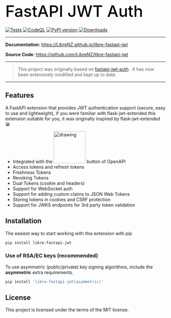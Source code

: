 <h1 align="left" style="margin-bottom: 20px; font-weight: 500; font-size: 50px; color: black;">
  FastAPI JWT Auth
</h1>

[![Tests](https://github.com/LibreNZ/libre-fastapi-jwt/actions/workflows/tests.yml/badge.svg?branch=main)](https://github.com/LibreNZ/libre-fastapi-jwt/actions/workflows/tests.yml)
[![CodeQL](https://github.com/LibreNZ/libre-fastapi-jwt/actions/workflows/codeql.yml/badge.svg)](https://github.com/LibreNZ/libre-fastapi-jwt/actions/workflows/codeql.yml)
[![PyPI version](https://badge.fury.io/py/libre-fastapi-jwt.svg)](https://badge.fury.io/py/libre-fastapi-jwt)
[![Downloads](https://static.pepy.tech/personalized-badge/libre-fastapi-jwt?period=total&units=international_system&left_color=grey&right_color=brightgreen&left_text=Downloads)](https://pepy.tech/project/libre-fastapi-jwt)

---


**Documentation**: <a href="https://LibreNZ.github.io/libre-fastapi-jwt" target="_blank">https://LibreNZ.github.io/libre-fastapi-jwt</a>

**Source Code**: <a href="https://github.com/LibreNZ/libre-fastapi-jwt" target="_blank">https://github.com/LibreNZ/libre-fastapi-jwt</a>

---
>This project was originally based on <a href="https://github.com/IndominusByte/fastapi-jwt-auth" target="_blank">fastapi-jwt-auth</a> . It has now been extensively modified and kept up to date.
---

## Features
A FastAPI extension that provides JWT authentication support (secure, easy to use and lightweight), if you were familiar with flask-jwt-extended this extension suitable for you, it was originally inspired by flask-jwt-extended 😀

- Integrated with the <img src="docs/image.png" alt="drawing" width="100" style="align: center; margin: auto; "/> button of OpenAPI
- Access tokens and refresh tokens
- Freshness Tokens
- Revoking Tokens
- Dual Tokens (cookie and headers)
- Support for WebSocket auth
- Support for adding custom claims to JSON Web Tokens
- Storing tokens in cookies and CSRF protection
- Support for JWKS endpoints for 3rd party token validation

## Installation
The easiest way to start working with this extension with pip

```bash
pip install libre-fastapi-jwt
```

### Use of RSA/EC keys (recommended)
To use asymmetric (public/private) key signing algorithms, include the <b>asymmetric</b> extra requirements.
```bash
pip install 'libre-fastapi-jwt[asymmetric]'
```


## License
This project is licensed under the terms of the MIT license.
